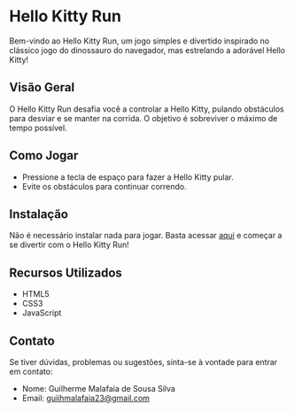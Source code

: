 # Hello Kitty Run

Bem-vindo ao Hello Kitty Run, um jogo simples e divertido inspirado no clássico jogo do dinossauro do navegador, mas estrelando a adorável Hello Kitty!

## Visão Geral

O Hello Kitty Run desafia você a controlar a Hello Kitty, pulando obstáculos para desviar e se manter na corrida. O objetivo é sobreviver o máximo de tempo possível.

## Como Jogar

- Pressione a tecla de espaço para fazer a Hello Kitty pular.
- Evite os obstáculos para continuar correndo.

## Instalação

Não é necessário instalar nada para jogar. Basta acessar [aqui](#) e começar a se divertir com o Hello Kitty Run!

## Recursos Utilizados

- HTML5
- CSS3
- JavaScript

## Contato

Se tiver dúvidas, problemas ou sugestões, sinta-se à vontade para entrar em contato:

- Nome: Guilherme Malafaia de Sousa Silva
- Email: guiihmalafaia23@gmail.com
